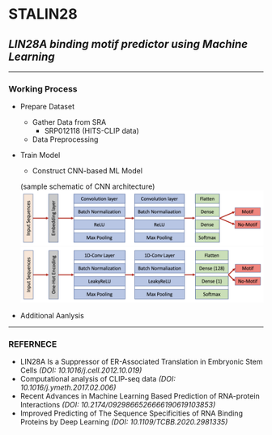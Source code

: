 # STALIN28

## _LIN28A binding motif predictor using Machine Learning_

- - -

### Working Process
- Prepare Dataset
	- Gather Data from SRA
		- SRP012118 (HITS-CLIP data)
	- Data Preprocessing
- Train Model
	- Construct CNN-based ML Model

	(sample schematic of CNN architecture)
	![sample_schematic_CNN](./assets/Conv-Schematic.png)
	![sample_schematic_CNN](./assets/1DConv-Schematic.png)

- Additional Aanlysis

- - - 

### REFERNECE
- LIN28A Is a Suppressor of ER-Associated Translation in Embryonic Stem Cells _(DOI: 10.1016/j.cell.2012.10.019)_
- Computational analysis of CLIP-seq data _(DOI: 10.1016/j.ymeth.2017.02.006)_
- Recent Advances in Machine Learning Based Prediction of RNA-protein Interactions _(DOI: 10.2174/0929866526666190619103853)_
- Improved Predicting of The Sequence Specificities of RNA Binding Proteins by Deep Learning _(DOI: 10.1109/TCBB.2020.2981335)_
